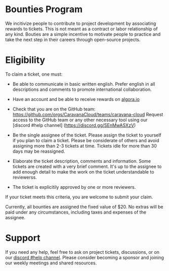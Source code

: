 # Bounties Program

We incitivize people to contribute to project development by associating rewards to tickets.
This is not meant as a contract or labor relationship of any kind. 
Bouties are a simple incentive to motivate people to practice and take the next step in their careers through open-source projects.

# Eligibility

To claim a ticket, one must:

* Be able to communicate in basic written english.
  Prefer english in all descriptions and comments to promote international collaboration.

* Have an account and be able to receive rewards on [algora.io](https://algora.io)

* Check that you are on the GitHub team:
  https://github.com/orgs/CaravanaCloud/teams/caravana-cloud
  Request access to the GitHub team or any other necessary tool using our [discord #help channel] (https://discord.gg/SEnMwASXzV) 

* Be the single assignee of the ticket. 
  Please assign the ticket to yourself if you plan to claim a ticket.
  Please be considerate of others and avoid assigning more than 2-3 tickets at time.
  Tickets idle for more than 30 days may be reassigned.

* Elaborate the ticket description, comments and information.
  Some tickets are created with a very brief comment.
  It's up to the assignee to add enough detail to make the work on the ticket understandable to reviewerss.

* The ticket is explicitily approved by one or more reviewers.

If your ticket meets this criteria, you are welcome to submit your claim.

Currently, all bounties are assigned the fixed value of $20. No extras will be paid under any circumstances, including taxes and expenses of the assignee.

# Support

If you need any help, feel free to ask on project tickets, discussions, or on our [discord #help channel](https://discord.gg/SEnMwASXzV).
Please consider becoming a sponsor and joining our weekly meetings and shared resources.

